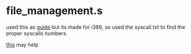 # file_management.s

used this as [guide](https://www.tutorialspoint.com/assembly_programming/assembly_file_management.htm) but its made for i386, so used the syscall.txt to find the proper syscalls numbers.


[this](https://developer.ibm.com/technologies/linux/articles/l-gas-nasm/) may help
